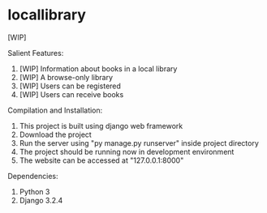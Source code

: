 # locallibrary

[WIP]

Salient Features:
1. [WIP] Information about books in a local library
2. [WIP] A browse-only library
3. [WIP] Users can be registered
4. [WIP] Users can receive books


Compilation and Installation:
1. This project is built using django web framework
2. Download the project
3. Run the server using "py manage.py runserver" inside project directory
4. The project should be running now in development environment
5. The website can be accessed at "127.0.0.1:8000"

Dependencies:
1. Python 3
2. Django 3.2.4
